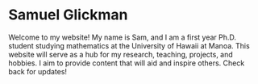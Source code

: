 # Samuel Glickman
Welcome to my website! My name is Sam, and I am a first year Ph.D. student studying mathematics at the University of Hawaii at Manoa. This website will serve as a hub for my research, teaching, projects, and hobbies. I aim to provide content that will aid and inspire others. Check back for updates!
